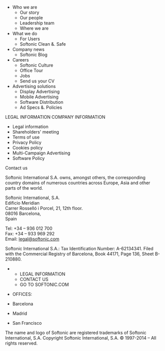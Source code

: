 *   Who we are
    *   Our story
    *   Our people
    *   Leadership team
    *   Where we are
*   What we do
    *   For Users
    *   Softonic Clean &. Safe
*   Company news
    *   Softonic Blog
*   Careers
    *   Softonic Culture
    *   Office Tour
    *   Jobs
    *   Send us your CV
*   Advertising solutions
    *   Display Advertising
    *   Mobile Advertising
    *   Software Distribution
    *   Ad Specs &. Policies

LEGAL INFORMATION COMPANY INFORMATION

*   Legal information
*   Shareholders' meeting
*   Terms of use
*   Privacy Policy
*   Cookies policy
*   Multi-Campaign Advertising
*   Software Policy

Contact us

Softonic International S.A. owns, amongst others, the corresponding country domains of numerous countries across Europe, Asia and other parts of the world.

Softonic International, S.A.  
Edificio Meridian  
Carrer Rosselló i Porcel, 21, 12th floor.  
08016 Barcelona,  
Spain

Tel: +34 – 936 012 700  
Fax: +34 – 933 969 292  
Email: legal@softonic.com

Softonic International S.A.: Tax Identification Number: A-62134341. Filed with the Commercial Registry of Barcelona, Book 44171, Page 136, Sheet B-210880.

*   *   LEGAL INFORMATION
    *   CONTACT US
    *   GO TO SOFTONIC.COM

*   OFFICES:
*   Barcelona
*   Madrid
*   San Francisco

The name and logo of Softonic are registered trademarks of Softonic International, S.A. Copyright Softonic International, S.A. © 1997-2014 – All rights reserved.